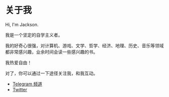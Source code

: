 # 关于我

Hi, I'm Jackson.

我是一个坚定的自学主义者。

我的好奇心很强，对计算机、游戏、文学、哲学、经济、地理、历史、音乐等领域都非常感兴趣，业余时间会读一些感兴趣的书。

我热爱自由！

对了，你可以通过一下途径关注我，和我互动。

-   [Telegram 频道](https://t.me/yinghexiaozu)
-   [Twitter](https://twitter.com/jacksonwuuu)